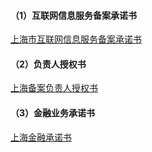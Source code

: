 
#### （1）互联网信息服务备案承诺书

[上海市互联网信息服务备案承诺书](https://beianwendang.s3.cn-north-1.jdcloud-oss.com/wendangxiazhai/shanghaifuwuchengnuoshu/shbacns2022.docx)

#### （2）负责人授权书

[上海备案负责人授权书](https://badownload.s3.cn-north-1.jdcloud-oss.com/buchongziliao/shanghai/sqs2022.docx)

#### （3）金融业务承诺书

[上海金融承诺书](https://badownload.s3.cn-north-1.jdcloud-oss.com/buchongziliao/shanghai/shjrcns.docx)
